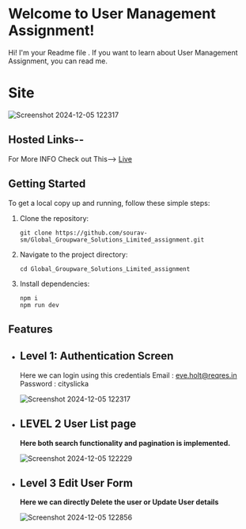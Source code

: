 # Welcome to User Management Assignment!

Hi! I'm your Readme file . If you want to learn about User Management Assignment, you can read me.  

# Site
![Screenshot 2024-12-05 122317](https://github.com/user-attachments/assets/a1691fab-a501-4af0-93de-e546b1cd3e60)


## Hosted Links--

For More INFO Check out This-->  [Live](https://global-groupware-solutions-limited-assignment.vercel.app/)

## Getting Started 

To get a local copy up and running, follow these simple steps:

1.  Clone the repository:
    
      `git clone https://github.com/sourav-sm/Global_Groupware_Solutions_Limited_assignment.git`
    
2.  Navigate to the project directory:
    
    `cd Global_Groupware_Solutions_Limited_assignment`
    
3.  Install dependencies:

    `npm i`  
    `npm run dev`

## Features

 - ## **Level 1: Authentication Screen**
   Here we can login using this credentials
   Email : eve.holt@reqres.in
   Password : cityslicka

    ![Screenshot 2024-12-05 122317](https://github.com/user-attachments/assets/72382448-a70c-40b2-a1b4-ada697196ca6)

        
 - ## **LEVEL 2  User List page**
   **Here both search functionality and pagination is implemented.**
   
   ![Screenshot 2024-12-05 122229](https://github.com/user-attachments/assets/dea531a9-0f4e-4ef4-94ab-1b056b4f7151)

 - ## **Level 3 Edit User Form**
   **Here we can directly Delete the user or Update User details**
   
   ![Screenshot 2024-12-05 122856](https://github.com/user-attachments/assets/a01b0fdf-e602-4df1-a515-c53eb29477ce)
 
